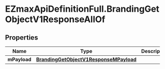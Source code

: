 # EZmaxApiDefinitionFull.BrandingGetObjectV1ResponseAllOf

## Properties

Name | Type | Description | Notes
------------ | ------------- | ------------- | -------------
**mPayload** | [**BrandingGetObjectV1ResponseMPayload**](BrandingGetObjectV1ResponseMPayload.md) |  | 


